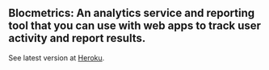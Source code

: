 ## Blocmetrics: An analytics service and reporting tool that you can use with web apps to track user activity and report results.

See latest version at [Heroku](http:blocmetrics-austin.herokuapp.com).